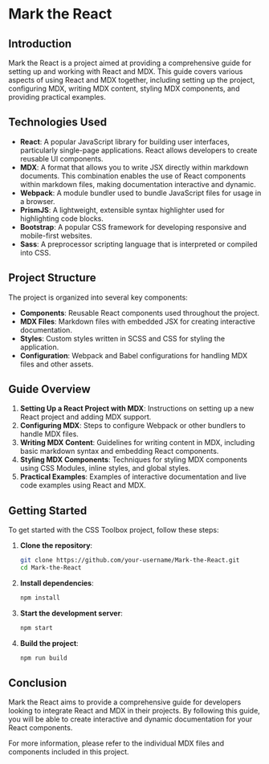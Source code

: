# Mark the React

## Introduction

Mark the React is a project aimed at providing a comprehensive guide for setting up and working with React and MDX. This guide covers various aspects of using React and MDX together, including setting up the project, configuring MDX, writing MDX content, styling MDX components, and providing practical examples.

## Technologies Used

- **React**: A popular JavaScript library for building user interfaces, particularly single-page applications. React allows developers to create reusable UI components.
- **MDX**: A format that allows you to write JSX directly within markdown documents. This combination enables the use of React components within markdown files, making documentation interactive and dynamic.
- **Webpack**: A module bundler used to bundle JavaScript files for usage in a browser.
- **PrismJS**: A lightweight, extensible syntax highlighter used for highlighting code blocks.
- **Bootstrap**: A popular CSS framework for developing responsive and mobile-first websites.
- **Sass**: A preprocessor scripting language that is interpreted or compiled into CSS.

## Project Structure

The project is organized into several key components:

- **Components**: Reusable React components used throughout the project.
- **MDX Files**: Markdown files with embedded JSX for creating interactive documentation.
- **Styles**: Custom styles written in SCSS and CSS for styling the application.
- **Configuration**: Webpack and Babel configurations for handling MDX files and other assets.

## Guide Overview

1. **Setting Up a React Project with MDX**: Instructions on setting up a new React project and adding MDX support.
2. **Configuring MDX**: Steps to configure Webpack or other bundlers to handle MDX files.
3. **Writing MDX Content**: Guidelines for writing content in MDX, including basic markdown syntax and embedding React components.
4. **Styling MDX Components**: Techniques for styling MDX components using CSS Modules, inline styles, and global styles.
5. **Practical Examples**: Examples of interactive documentation and live code examples using React and MDX.

## Getting Started

To get started with the CSS Toolbox project, follow these steps:

1. **Clone the repository**:
    ```bash
    git clone https://github.com/your-username/Mark-the-React.git
    cd Mark-the-React
    ```

2. **Install dependencies**:
    ```bash
    npm install
    ```

3. **Start the development server**:
    ```bash
    npm start
    ```

4. **Build the project**:
    ```bash
    npm run build
    ```

## Conclusion

Mark the React aims to provide a comprehensive guide for developers looking to integrate React and MDX in their projects. By following this guide, you will be able to create interactive and dynamic documentation for your React components.

For more information, please refer to the individual MDX files and components included in this project.
